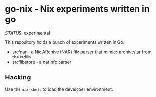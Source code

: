 # go-nix - Nix experiments written in go

*STATUS*: experimental

This repository holds a bunch of experiments written in Go.

* src/nar - a Nix ARchive (NAR) file parser that mimics archive/tar from the
  stdlib
* src/libstore - a narinfo parser 

## Hacking

Use the `nix-shell` to load the developer environment.
